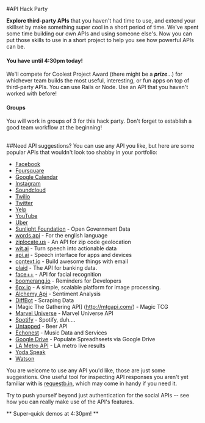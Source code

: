 #API Hack Party

**Explore third-party APIs** that you haven't had time to use, and extend your skillset by make something super cool in a short period of time. We've spent some time building our own APIs and using someone else's. Now you can put those skills to use in a short project to help you see how powerful APIs can be.

#### You have until 4:30pm today!

We'll compete for Coolest Project Award (there might be a **<em>prize</em>**...) for whichever team builds the most useful, interesting, or fun apps on top of third-party APIs. You can use Rails or Node. Use an API that you haven't worked with before!

#### Groups

You will work in groups of 3 for this hack party. Don't forget to establish a good team workflow at the beginning!<br><br>



##Need API suggestions?
You can use any API you like, but here are some popular APIs that wouldn't look too shabby in your portfolio:

- [Facebook](https://developers.facebook.com/)
- [Foursquare](https://developer.foursquare.com/)
- [Google Calendar](https://developers.google.com/google-apps/calendar/?csw=1)
- [Instagram](http://instagram.com/developer/)
- [Soundcloud](http://developers.soundcloud.com/)
- [Twilio](https://www.twilio.com/docs/api/rest)
- [Twitter](https://dev.twitter.com/)
- [Yelp](http://www.yelp.com/developers/manage_api_keys)
- [YouTube](https://developers.google.com/youtube/getting_started?csw=1#data_api)
- [Uber](https://developer.uber.com/getting-started/)
- [Sunlight Foundation](http://sunlightfoundation.com/api/) - Open Government Data
- [words api](https://www.wordsapi.com/) - For the english language
- [ziplocate.us](http://ziplocate.us/) - An API for zip code geolocation
- [wit.ai](https://wit.ai/) - Turn speech into actionable data
- [api.ai](http://api.ai) - Speech interface for apps and devices
- [context.io](http://context.io/) - Build awesome things with email
- [plaid](https://plaid.com/) - The API for banking data.
- [face++](http://www.faceplusplus.com/) - API for facial recognition
- [boomerang.io](http://www.boomerang.io/) - Reminders for Developers
- [6px.io](https://6px.io/) - A simple, scalable platform for image processing.
- [Alchemy Api](www.alchemyapi.com) - Sentiment Analysis
- [DiffBot](https://www.diffbot.com/) - Scraping Data
- [Magic The Gathering API] (http://mtgapi.com/) - Magic TCG
- [Marvel Universe](http://developer.marvel.com/) - Marvel Universe API
- [Spotify](https://developer.spotify.com/) - Spotify, duh....  
- [Untapped](https://untappd.com/api/docs/v3) - Beer API
- [Echonest](http://developer.echonest.com/) - Music Data and Services
- [Google Drive](https://developers.google.com/drive/v2/reference/) - Populate Spreadhseets via Google Drive
- [LA Metro API](http://developer.metro.net/introduction/realtime-api-overview/) - LA metro live results
- [Yoda Speak](https://www.mashape.com/ismaelc/yoda-speak)
- [Watson](http://www.ibm.com/smarterplanet/us/en/ibmwatson/developercloud/doc/getting_started/)

You are welcome to use any API you'd like, those are just some suggestions. One useful tool for inspecting API responses you aren't yet familiar with is [requestb.in](http://requestb.in/), which may come in handy if you need it.

Try to push yourself beyond just authentication for the social APIs -- see how you can really make use of the API's features.

**  Super-quick demos at 4:30pm! **
